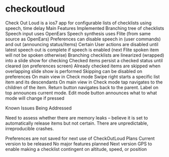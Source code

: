checkoutloud
============

Check Out Loud is a ios7 app for configurable lists of checklists using speech, time delay
Main Features Implemented
Branching tree of checklists
Speech input uses OpenEars
Speech synthesis uses Flite (from same source as OpenEars)
Preferences can disable speech in (user commands) and out (announcing status/items)
Certain User actions are disabled until latest speech out is complete if speech is enabled (next Flite spoken item will not be spoken otherwise)
Branching checklists are linearized (wrapped) into a slide show for checking
Checked items persist a checked status until cleared (on preferences screen)
Already checked items are skipped when overlapping slide show is performed
Skipping can be disabled on preferences
On main view in Check mode Swipe right starts a specific list item and its descendants
On main view in Check mode tap navigates to the children of the item.
Return button navigates back to the parent.
Label on top announces current mode.
Edit mode button announces what to what mode will change if pressed

Known Issues Being Addressed

Need to assess whether there are memory leaks – believe it is set to automatically release items but not certain.  There are unpredictable, irreproducible crashes.

Preferences are not saved for next use of CheckOutLoud
Plans
Current version to be released
No major features planned
Next version
GPS to enable making a checklist contingent on altitude, speed, or position

